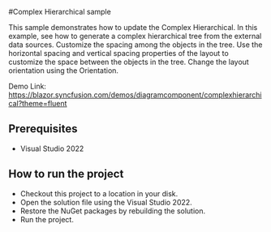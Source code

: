 #Complex Hierarchical sample

This sample demonstrates how to update the Complex Hierarchical. In this example, see how to generate a complex hierarchical tree from the external data sources. Customize the spacing among the objects in the tree. Use the horizontal spacing and vertical spacing properties of the layout to customize the space between the objects in the tree. Change the layout orientation using the Orientation.

Demo Link:
https://blazor.syncfusion.com/demos/diagramcomponent/complexhierarchical?theme=fluent


## Prerequisites

* Visual Studio 2022

## How to run the project

* Checkout this project to a location in your disk.
* Open the solution file using the Visual Studio 2022.
* Restore the NuGet packages by rebuilding the solution.
* Run the project.
